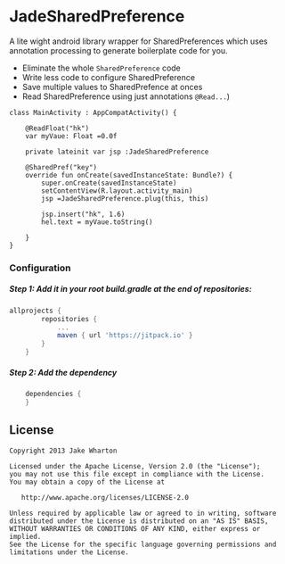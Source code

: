 # JadeSharedPreference
A lite wight android library wrapper for SharedPreferences which uses annotation processing to generate boilerplate code for you.

* Eliminate the whole `SharedPreference` code
* Write less code to configure SharedPreference
* Save multiple values to SharedPrefence at onces
* Read SharedPreference using just annotations `@Read...`)

```kotin
class MainActivity : AppCompatActivity() {

    @ReadFloat("hk")
    var myVaue: Float =0.0f

    private lateinit var jsp :JadeSharedPreference

    @SharedPref("key")
    override fun onCreate(savedInstanceState: Bundle?) {
        super.onCreate(savedInstanceState)
        setContentView(R.layout.activity_main)
        jsp =JadeSharedPreference.plug(this, this)

        jsp.insert("hk", 1.6)
        hel.text = myVaue.toString()

    }
}

```

### Configuration
##### Step 1: Add it in your root build.gradle at the end of repositories:
```groovy
allprojects {
		repositories {
			...
			maven { url 'https://jitpack.io' }
		}
	}
  ```
##### Step 2: Add the dependency
```groovy
	dependencies {
	}
```



License
-------

    Copyright 2013 Jake Wharton

    Licensed under the Apache License, Version 2.0 (the "License");
    you may not use this file except in compliance with the License.
    You may obtain a copy of the License at

       http://www.apache.org/licenses/LICENSE-2.0

    Unless required by applicable law or agreed to in writing, software
    distributed under the License is distributed on an "AS IS" BASIS,
    WITHOUT WARRANTIES OR CONDITIONS OF ANY KIND, either express or implied.
    See the License for the specific language governing permissions and
    limitations under the License.
